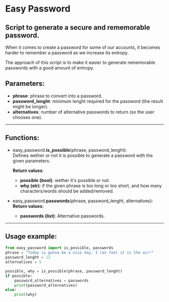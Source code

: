 # Easy Password
## Script to generate a secure and rememorable password.

When it comes to create a password for some of our accounts,
it becomes harder to remember a password as we increase its entropy.

The approach of this script is to make it easier to generate rememorable
passwords with a good amount of entropy.

## Parameters:
* **phrase**: phrase to convert into a password.
* **password_lenght**: minimum lenght required for the password (the result might be longer).
* **alternatives**: number of alternative passwords to return (so the user chooses one).

----------------------

## Functions:
+ easy_password.**is_possible**(phrase, password_lenght):  
   Defines wether or not it is possible to generate a password with the given parameters.  

  **Return values**:
   + **possible (bool)**: wether it's possible or not.
   + **why (str)**: if the given phrase is too long or too short, and how many
      characters/words should be added/removed.

+ easy_password.**passwords**(phrase, password_lenght, alternatives):  
  **Return values**:
   + **passwords (list)**: Alternative passwords. 

----------------------

## Usage example:

```python
from easy_password import is_possible, passwords
phrase = "Today is gonna be a nice day, I can feel it in the air!"
password_lenght = 12
alternatives = 5

possible, why = is_possible(phrase, password_lenght)
if possible:
    password_alternatives = passwords
    print(password_alternatives)
else:
    print(why)
```
